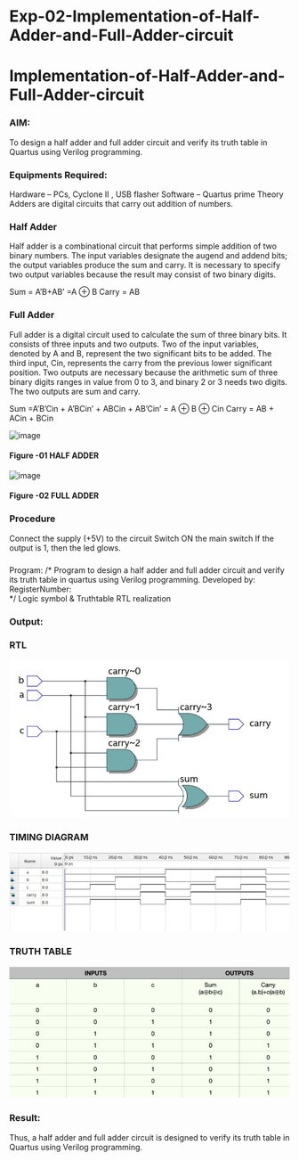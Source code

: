 # Exp-02-Implementation-of-Half-Adder-and-Full-Adder-circuit

# Implementation-of-Half-Adder-and-Full-Adder-circuit
### AIM:
To design a half adder and full adder circuit and verify its truth table in Quartus using Verilog programming.

### Equipments Required:
Hardware – PCs, Cyclone II , USB flasher
Software – Quartus prime
Theory
Adders are digital circuits that carry out addition of numbers.

### Half Adder
Half adder is a combinational circuit that performs simple addition of two binary numbers. The input variables designate the augend and addend bits; the output variables produce the sum and carry. It is necessary to specify two output variables because the result may consist of two binary digits.

Sum = A’B+AB’ =A ⊕ B Carry = AB

### Full Adder
Full adder is a digital circuit used to calculate the sum of three binary bits. It consists of three inputs and two outputs. Two of the input variables, denoted by A and B, represent the two significant bits to be added. The third input, Cin, represents the carry from the previous lower significant position. Two outputs are necessary because the arithmetic sum of three binary digits ranges in value from 0 to 3, and binary 2 or 3 needs two digits. The two outputs are sum and carry.

Sum =A’B’Cin + A’BCin’ + ABCin + AB’Cin’ = A ⊕ B ⊕ Cin Carry = AB + ACin + BCin

 ![image](https://user-images.githubusercontent.com/36288975/163552156-a13e5a56-c638-4110-97d9-8896907c8d25.png)

#### Figure -01 HALF ADDER 


![image](https://user-images.githubusercontent.com/36288975/163552057-b3547877-6d07-45b4-b7e0-bcfebfad9e1d.png)

#### Figure -02 FULL ADDER 

### Procedure

Connect the supply (+5V) to the circuit
Switch ON the main switch
If the output is 1, then the led glows.
### 
Program:
/*
Program to design a half adder and full adder circuit and verify its truth table in quartus using Verilog programming.
Developed by: 
RegisterNumber:  
*/
Logic symbol & Truthtable
RTL realization

### Output:
### RTL
![image](https://github.com/Pallavi-Raveendranadreddy/Exp-02-Implementation-of-Half-Adder-and-Full-Adder-circuit/blob/6a6ee34af32c798d6d90ae277b3467a77e1d6ca7/rtl1.PNG)
### TIMING DIAGRAM
![image](https://github.com/Pallavi-Raveendranadreddy/Exp-02-Implementation-of-Half-Adder-and-Full-Adder-circuit/blob/6a6ee34af32c798d6d90ae277b3467a77e1d6ca7/timing.PNG)

### TRUTH TABLE 
![image](https://github.com/Pallavi-Raveendranadreddy/Exp-02-Implementation-of-Half-Adder-and-Full-Adder-circuit/blob/31f4a783c44e44cdca709a54ea5da5ae28914c08/truth.PNG)
### Result:
Thus, a half adder and full adder circuit is designed to verify its truth table in Quartus using Verilog programming.
